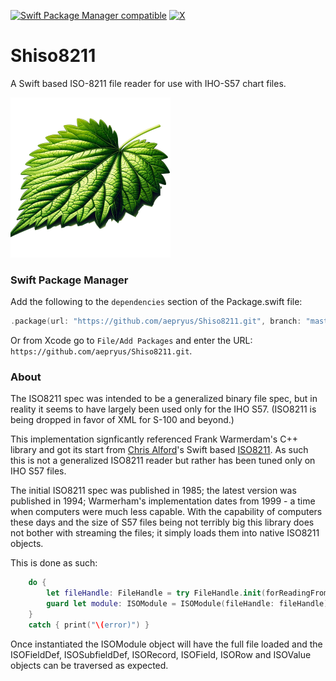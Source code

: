[![Swift Package Manager compatible](https://img.shields.io/badge/SPM-compatible-brightgreen.svg)](https://github.com/apple/swift-package-manager)
[![X](https://img.shields.io/badge/X-@JoeCharlier-blue.svg?style=flat)](http://twitter.com/JoeCharlier)
# Shiso8211

A Swift based ISO-8211 file reader for use with IHO-S57 chart files.

![Shiso](Shiso256.png)
### Swift Package Manager

Add the following to the ```dependencies``` section of the Package.swift file:
```swift
.package(url: "https://github.com/aepryus/Shiso8211.git", branch: "master"),
```

Or from Xcode go to `File/Add Packages` and enter the URL: `https://github.com/aepryus/Shiso8211.git`.

### About

The ISO8211 spec was intended to be a generalized binary file spec, but in reality it seems to have largely been used only for the IHO S57.  (ISO8211 is being dropped in favor of XML for S-100 and beyond.)

This implementation signficantly referenced Frank Warmerdam's C++ library and got its start from [Chris Alford](https://github.com/chrisvalford)'s Swift based [ISO8211](https://github.com/chrisvalford/ISO8211).  As such this is not a generalized ISO8211 reader but rather has been tuned only on IHO S57 files.

The initial ISO8211 spec was published in 1985; the latest version was published in 1994; Warmerham's implementation dates from 1999 - a time when computers were much less capable.  With the capability of computers these days and the size of S57 files being not terribly big this library does not bother with streaming the files; it simply loads them into native ISO8211 objects.

This is done as such:

```swift
    do {
        let fileHandle: FileHandle = try FileHandle.init(forReadingFrom: URL(fileURLWithPath: path))
        guard let module: ISOModule = ISOModule(fileHandle: fileHandle) else { return }
    }
    catch { print("\(error)") }
```

Once instantiated the ISOModule object will have the full file loaded and the ISOFieldDef, ISOSubfieldDef, ISORecord, ISOField, ISORow and ISOValue objects can be traversed as expected.
